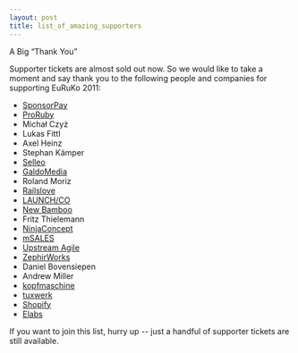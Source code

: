 ```yaml
---
layout: post
title: list_of_amazing_supporters
---
```


A Big “Thank You”

Supporter tickets are almost sold out now. So we would like to take a moment and say thank you to the following people and companies for supporting EuRuKo 2011:
 
* [SponsorPay](http://sponsorpay.com)
* [ProRuby](http://)
* Michał Czyż
* Lukas Fittl
* Axel Heinz
* Stephan Kämper
* [Selleo](http://selleo.com)
* [GaldoMedia](http://galdomedia.pl)
* Roland Moriz
* [Railslove](http://railslove.com)
* [LAUNCH/CO](http://launchco.com)
* [New Bamboo](http://new-bamboo.co.uk)
* Fritz Thielemann
* [NinjaConcept](http://ninjaconcept.com)
* [mSALES](http://msales.com)
* [Upstream Agile](http://upstre.am)
* [ZephirWorks](http://zephirworks.com)
* Daniel Bovensiepen
* Andrew Miller
* [kopfmaschine](http://kopfmaschine.com)
* [tuxwerk](http://tuxwerk.de)
* [Shopify](http://shopify.com)
* [Elabs](http://elabs.se)

If you want to join this list, hurry up -- just a handful of supporter tickets are still available.